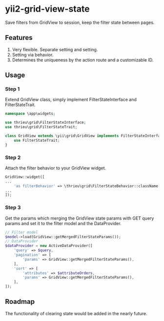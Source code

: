 # yii2-grid-view-state
Save filters from GridView to session, keep the filter state between pages.

## Features
1. Very flexible. Separate setting and setting.
2. Setting via behavior.
3. Determines the uniqueness by the action route and a customizable ID.

## Usage
### Step 1
Extend GridView class, simply implement FilterStateInterface and FilterStateTrait.
```php
namespace \app\widgets;

use thrieu\grid\FilterStateInterface;
use thrieu\grid\FilterStateTrait;

class GridView extends \yii\grid\GridView implements FilterStateInterface {
    use FilterStateTrait;
}
```
### Step 2
Attach the filter behavior to your GridView widget.
```php
GridView::widget([
...
    'as filterBehavior' => \thrieu\grid\FilterStateBehavior::className(),
...
]);
```
### Step 3
Get the params which merging the GridView state params with GET query params and set it to the filter model and the DataProvider.
```php
// Filter model
$model->load(GridView::getMergedFilterStateParams());
// DataProvider
$dataProvider = new ActiveDataProvider([
    'query' => $query,
    'pagination' => [
        'params' => GridView::getMergedFilterStateParams(),
    ],
    'sort' => [
        'attributes' => $attributeOrders,
        'params' => GridView::getMergedFilterStateParams(),
    ],
]);
```

## Roadmap
The functionality of clearing state would be added in the nearly future.
